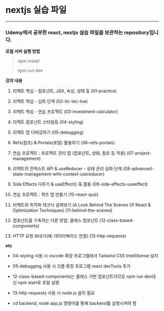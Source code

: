 # nextjs 실습 파일

---

### Udemy에서 공부한 react, nextjs 실습 파일을 보관하는 repository입니다.

**로컬 서버 실행 방법**

> npm install

> npm run dev

**강의 내용**

1. 리액트 핵심 - 컴포넌트, JSX, 속성, 상태 등 (01-practice)

2. 리액트 핵심 - 심화 단계 (02-tic-tac-toe)

3. 리액트 핵심 - 연습 프로젝트 (03-investment-calculator)

4. 리액트 컴포넌트 스타일링 (04-styling)

5. 리액트 앱 디버깅하기 (05-debugging)

6. Refs(참조) & Portals(포탈) 활용하기 (06-refs-portals)

7. 연습 프로젝트 : 프로젝트 관리 앱 (컴포넌트, 상태, 참조 등 적용) (07-project-management)

8. 리액트의 컨텍스트 API & useReducer - 상태 관리 심화 단계 (08-advanced-state-management-wiht-context-usereducer)

9. Side Effects 다루기 & useEffect() 훅 활용 (09-side-effects-useeffect)

10. 연습 프로젝트 : 퀴즈 앱 만들기 (10-react-quiz)

11. 리액트와 최적화 테크닉 살펴보기 (A Look Behind The Scenes Of React & Optimization Techniques) (11-behind-the-scenes)

12. 컴포넌트를 구축하는 다른 방법: 클래스 컴포넌트 (12-class-based-components)

13. HTTP 요청 보내기(예: 데이터베이스 연결) (13-http-requests)

**etc**

- 04-styling 사용 시 vscode 확장 프로그램에서 Tailwind CSS IntelliSense 설치

- 05-debugging 사용 시 크롬 확장 프로그램 react devTools 추가

- 12-class-based-components는 클래스 기반 컴포넌트이므로 npm run dev대신 npm start로 로컬 실행

- 13-http-requests 사용 시 node.js 설치 필요
- cd backend, node app.js 명령어를 통해 backend를 실행시켜야 함
